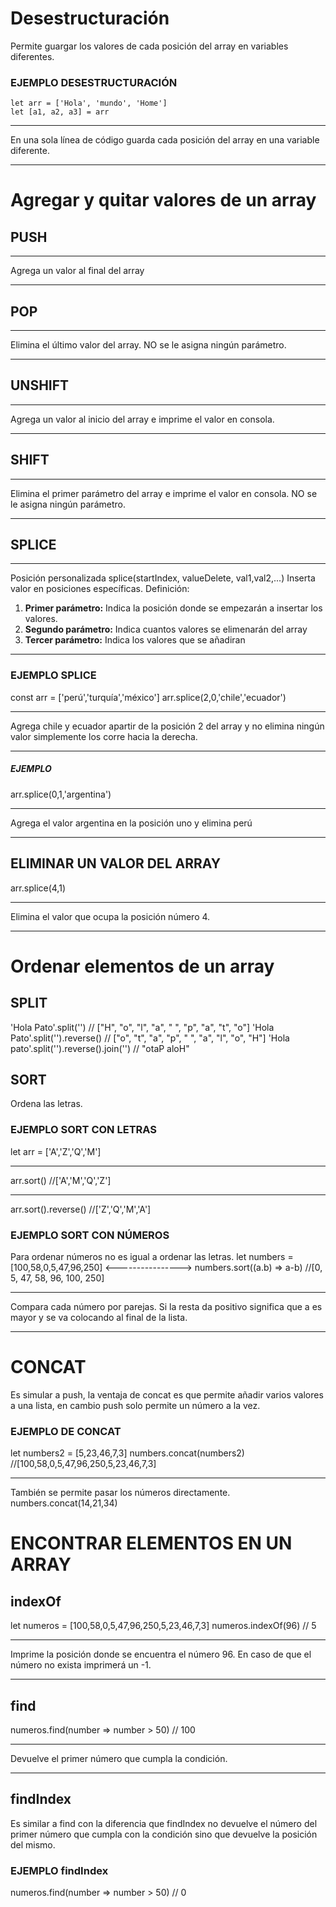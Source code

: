 # Desestructuración
Permite guargar los valores de cada posición del array en variables diferentes.
### EJEMPLO DESESTRUCTURACIÓN

    let arr = ['Hola', 'mundo', 'Home']
    let [a1, a2, a3] = arr 
***
En una sola línea de código guarda cada posición del array en una variable diferente.
***

# Agregar y quitar valores de un array
## PUSH
*********
Agrega un valor al final del array
*********
## POP
*********
Elimina el último valor del array. NO se le asigna ningún parámetro.
*********
## UNSHIFT
*********
Agrega un valor al inicio del array e imprime el valor en consola.
*********
## SHIFT
*********
Elimina el primer parámetro del array e imprime el valor en consola. NO se le asigna ningún parámetro.
*********
## SPLICE
*********
Posición personalizada
splice(startIndex, valueDelete, val1,val2,...)
Inserta valor en posiciones específicas. Definición:
1. **Primer parámetro:** Indica la posición donde se empezarán a insertar los valores.
2. **Segundo parámetro:** Indica cuantos valores se elimenarán del array
3.  **Tercer parámetro:** Indica los valores que se añadiran
*********
### EJEMPLO SPLICE
const arr = ['perú','turquía','méxico']
arr.splice(2,0,'chile','ecuador')
**********
Agrega chile y ecuador apartir de la posición 2 del array y no elimina ningún valor simplemente los corre hacia la derecha.
**********
##### EJEMPLO
arr.splice(0,1,'argentina')
**********
Agrega el valor argentina en la posición uno y elimina perú 
**********
## ELIMINAR UN VALOR DEL ARRAY
arr.splice(4,1)
**********
Elimina el valor que ocupa la posición número 4.
**********

# Ordenar elementos de un array
## SPLIT
'Hola Pato'.split('')
// ["H", "o", "l", "a", " ", "p", "a", "t", "o"]
'Hola Pato'.split('').reverse()
// ["o", "t", "a", "p", " ", "a", "l", "o", "H"]
'Hola pato'.split('').reverse().join('')
// "otaP aloH"

## SORT
Ordena las letras.
### EJEMPLO SORT CON LETRAS
let arr = ['A','Z','Q','M']
*********
arr.sort()
//['A','M','Q','Z']
*********
arr.sort().reverse()
//['Z','Q','M','A']
### EJEMPLO SORT CON NÚMEROS
Para ordenar números no es igual a ordenar las letras.
let numbers = [100,58,0,5,47,96,250]    <---------------->
numbers.sort((a.b) => a-b)
//[0, 5, 47, 58, 96, 100, 250]
*****************
Compara cada número por parejas. Si la resta da positivo significa que a es mayor y se va colocando al final de la lista.
*****************

# CONCAT
Es simular a push, la ventaja de concat es que permite añadir varios valores a una lista, en cambio push solo permite un número a la vez.
### EJEMPLO DE CONCAT
let numbers2 = [5,23,46,7,3]
numbers.concat(numbers2)
//[100,58,0,5,47,96,250,5,23,46,7,3]
**********************
También se permite pasar los números directamente.
numbers.concat(14,21,34)

# ENCONTRAR ELEMENTOS EN UN ARRAY

## indexOf
let numeros = [100,58,0,5,47,96,250,5,23,46,7,3]
numeros.indexOf(96)
// 5
**********************
Imprime la posición donde se encuentra el número 96. En caso de que el número no exista imprimerá un -1.
**********************

## find 
numeros.find(number => number > 50)
// 100
***********************
Devuelve el primer número que cumpla la condición.
***********************

## findIndex
Es similar a find con la diferencia que findIndex no devuelve el número del primer número que cumpla con la condición sino que devuelve la posición del mismo.
### EJEMPLO findIndex
numeros.find(number => number > 50)
// 0